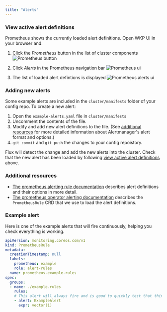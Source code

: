 ```yaml
---
title: "Alerts"
---
```



### View active alert definitions

Prometheus shows the currently loaded alert definitions. Open WKP UI in your browser and:

<!-- {{< columns >}} -->

1. Click the _Prometheus_ button in the list of cluster components
![Prometheus button](/monitoring/img/prom-button.png)


2. Click _Alerts_ in the Prometheus navigation bar
![Prometheus ui](/monitoring/img/prom-ui.png)


3. The list of loaded alert defintions is displayed
![Prometheus alerts ui](/monitoring/img/prom-ui-alerts.png)

<!-- {{< /columns >}} -->

### Adding new alerts

Some example alerts are included in the `cluster/manifests` folder of your config repo. To create a new alert:

1. Open the `example-alerts.yaml` file in `cluster/manifests`
1. Uncomment the contents of the file.
1. Modify and add new alert definitions to the file. (See [additional resources](#additional-resources) for more detailed information about Alertmanager's alert format and options.)
1. `git commit` and `git push` the changes to your config repoistory.

Flux will detect the change and add the new alerts into the cluster. Check that the new alert has been loaded by following [view active alert definitions](#view-active-alert-definitions) above.

### Additional resources

- [The prometheus alerting rule documentation](https://prometheus.io/docs/prometheus/latest/configuration/alerting_rules/) describes alert definitions and their options in more detail.
- [The prometheus operator alerting documentation](https://github.com/coreos/prometheus-operator/blob/master/Documentation/user-guides/alerting.md) describes the `PrometheusRule` CRD that we use to load the alert definitions.

### Example alert

Here is one of the example alerts that will fire continuously, helping you check everything is working.

```yaml
apiVersion: monitoring.coreos.com/v1
kind: PrometheusRule
metadata:
  creationTimestamp: null
  labels:
    prometheus: example
    role: alert-rules
  name: prometheus-example-rules
spec:
  groups:
  - name: ./example.rules
    rules:
    # This alert will always fire and is good to quickly test that things are working.
    - alert: ExampleAlert
      expr: vector(1)
```
